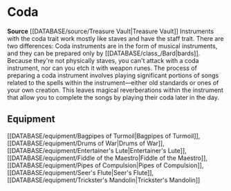 ﻿---
id: '472'
name: Coda
rarity: Common
source: '[[DATABASE/source/Treasure Vault|Treasure Vault]]'
trait:
- Coda
type: Trait

---
# Coda

**Source** [[DATABASE/source/Treasure Vault|Treasure Vault]] 
Instruments with the coda trait work mostly like staves and have the staff trait. There are two differences: Coda instruments are in the form of musical instruments, and they can be prepared only by [[DATABASE/class_/Bard|bards]]. Because they're not physically staves, you can't attack with a coda instrument, nor can you etch it with weapon runes.
 The process of preparing a coda instrument involves playing significant portions of songs related to the spells within the instrument—either old standards or ones of your own creation. This leaves magical reverberations within the instrument that allow you to complete the songs by playing their coda later in the day.

## Equipment

[[DATABASE/equipment/Bagpipes of Turmoil|Bagpipes of Turmoil]], [[DATABASE/equipment/Drums of War|Drums of War]], [[DATABASE/equipment/Entertainer's Lute|Entertainer's Lute]], [[DATABASE/equipment/Fiddle of the Maestro|Fiddle of the Maestro]], [[DATABASE/equipment/Pipes of Compulsion|Pipes of Compulsion]], [[DATABASE/equipment/Seer's Flute|Seer's Flute]], [[DATABASE/equipment/Trickster's Mandolin|Trickster's Mandolin]]